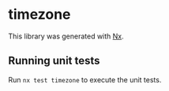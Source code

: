 # timezone

This library was generated with [Nx](https://nx.dev).

## Running unit tests

Run `nx test timezone` to execute the unit tests.
